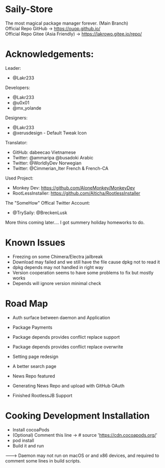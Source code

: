 # Saily-Store  

The most magical package manager forever. (Main Branch)   
Official Repo GitHub -> https://ouop.github.io/  
Official Repo Gitee (Asia Friendly) -> https://lakrowo.gitee.io/repo/  

# Acknowledgements:    

Leader:    
- @Lakr233     

Developers:   
- @Lakr233     
- @u0x01     
- @mx_yolande      

Designers:   
- @Lakr233     
- @xerusdesign - Default Tweak Icon   

Translator:   
- GitHub: dabeecao Vietnamese  
- Twitter: @ammaripa @busadoki Arabic  
- Twitter: @WorldlyDev Norwegian  
- Twitter: @Cimmerian_Iter French & French-CA    

Used Project:   
- Monkey Dev: https://github.com/AloneMonkey/MonkeyDev  
- RootLessInstaller: https://github.com/Alticha/RootlessInstaller  

The "SomeHow" Offical Twitter Account:   
- @TrySaily: @BreckenLusk  

More thins coming later.... I got summery holiday homeworks to do.  

# Known Issues

- Freezing on some Chimera/Electra jailbreak  
- Download may failed and we still have the file cause dpkg not to read it  
- dpkg depends may not handled in right way  
- Version cooperation seems to have some problems to fix but mostly works  
- Depends will ignore version minimal check  

# Road Map

- Auth surface between daemon and Application  
- Package Payments  
- Package depends provides conflict replace support  
- Package depends provides conflict replace overwrite  
- Setting page redesign  
- A better search page  
- News Repo featured  
- Generating News Repo and upload with GitHub OAuth  

- Finished RootlessJB Support  

# Cooking Development Installation  

- Install cocoaPods  
- (Optional) Comment this line -> # source 'https://cdn.cocoapods.org/'  
- pod install  
- Build it and run  

---> Daemon may not run on macOS or and x86 devices, and required to comment some lines in build scripts.   


